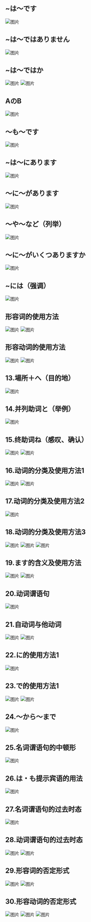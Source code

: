 ## ~は～です
![图片][def1]

## ~は～ではありません
![图片][def2]

## ~は～ではか
![图片][def3]
![图片][def4]

## AのB
![图片][def5]

## ～も～です
![图片][def6]

## ~は～にあります
![图片][def7]


## ～に～があります
![图片][def8]


## ～や～など（列举）
![图片][def9]

## ～に～がいくつありますか
![图片][def10]

## ~には（强调）
![图片][def11]

## 形容词的使用方法
![图片][def12]
![图片][def13]

## 形容动词的使用方法
![图片][def14]
![图片][def15]

## 13.場所＋へ（目的地）
![图片][def16]

## 14.并列助词と（举例）
![图片][def17]

## 15.终助词ね（感叹、确认）
![图片][def18]
![图片][def19]

## 16.动词的分类及使用方法1
![图片][def20]
![图片][def21]

## 17.动词的分类及使用方法2
![图片][def22]

## 18.动词的分类及使用方法3
![图片][def23]
![图片][def24]
![图片][def25]

## 19.ます的含义及使用方法
![图片][def26]
![图片][def27]

## 20.动词谓语句
![图片][def28]

## 21.自动词与他动词
![图片][def29]
![图片][def30]

## 22.に的使用方法1
![图片][def31]

## 23.で的使用方法1
![图片][def32]
![图片][def33]

## 24.～から～まで
![图片][def34]

## 25.名词谓语句的中顿形
![图片][def35]

## 26.は・も提示宾语的用法
![图片][def36]

## 27.名词谓语句的过去时态
![图片][def37]

## 28.动词谓语句的过去时态
![图片][def38]
![图片][def39]

## 29.形容词的否定形式
![图片][def40]
![图片][def41]

## 30.形容动词的否定形式
![图片][def42]
![图片][def43]
![图片][def44]







[def1]: ../static/第一册/1.png
[def2]: ../static/第一册/2.png
[def3]: ../static/第一册/3.jpg
[def4]: ../static/第一册/4.jpg
[def5]: ../static/第一册/5.jpg
[def6]: ../static/第一册/6.jpg
[def7]: ../static/第一册/7.jpg
[def8]: ../static/第一册/8.jpg
[def9]: ../static/第一册/9.jpg
[def10]: ../static/第一册/10.jpg
[def11]: ../static/第一册/11.jpg
[def12]: ../static/第一册/12.jpg
[def13]: ../static/第一册/13.jpg
[def14]: ../static/第一册/14.jpg
[def15]: ../static/第一册/15.jpg
[def16]: ../static/第一册/16.jpg
[def17]: ../static/第一册/17.jpg
[def18]: ../static/第一册/18.jpg
[def19]: ../static/第一册/19.jpg
[def20]: ../static/第一册/20.jpg
[def21]: ../static/第一册/21.jpg
[def22]: ../static/第一册/22.jpg
[def23]: ../static/第一册/23.jpg
[def24]: ../static/第一册/24.jpg
[def25]: ../static/第一册/25.jpg
[def26]: ../static/第一册/26.jpg
[def27]: ../static/第一册/27.jpg
[def28]: ../static/第一册/28.jpg
[def29]: ../static/第一册/29.jpg
[def30]: ../static/第一册/30.jpg
[def31]: ../static/第一册/31.jpg
[def32]: ../static/第一册/32.jpg
[def33]: ../static/第一册/33.jpg
[def34]: ../static/第一册/34.jpg
[def35]: ../static/第一册/35.jpg
[def36]: ../static/第一册/36.jpg
[def37]: ../static/第一册/37.jpg
[def38]: ../static/第一册/38.jpg
[def39]: ../static/第一册/39.jpg
[def40]: ../static/第一册/40.jpg
[def41]: ../static/第一册/41.jpg
[def42]: ../static/第一册/42.jpg
[def43]: ../static/第一册/43.jpg
[def44]: ../static/第一册/44.jpg
[def45]: ../static/第一册/45.jpg
[def46]: ../static/第一册/46.jpg
[def47]: ../static/第一册/47.jpg
[def48]: ../static/第一册/48.jpg
[def49]: ../static/第一册/49.jpg